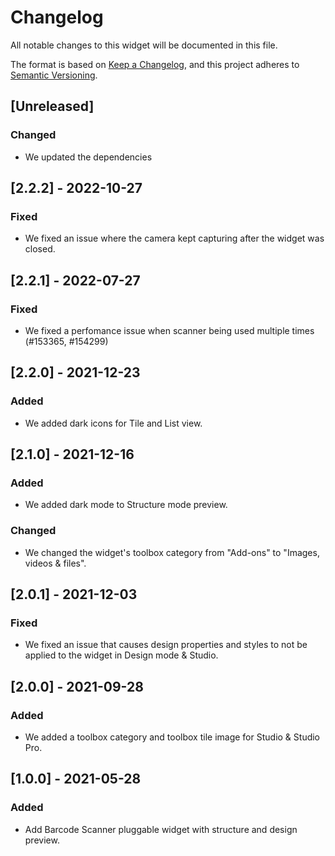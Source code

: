 # Changelog

All notable changes to this widget will be documented in this file.

The format is based on [Keep a Changelog](https://keepachangelog.com/en/1.0.0/), and this project adheres to [Semantic Versioning](https://semver.org/spec/v2.0.0.html).

## [Unreleased]

### Changed

-   We updated the dependencies

## [2.2.2] - 2022-10-27

### Fixed

-   We fixed an issue where the camera kept capturing after the widget was closed.

## [2.2.1] - 2022-07-27

### Fixed

-   We fixed a perfomance issue when scanner being used multiple times (#153365, #154299)

## [2.2.0] - 2021-12-23

### Added

-   We added dark icons for Tile and List view.

## [2.1.0] - 2021-12-16

### Added

-   We added dark mode to Structure mode preview.

### Changed

-   We changed the widget's toolbox category from "Add-ons" to "Images, videos & files".

## [2.0.1] - 2021-12-03

### Fixed

-   We fixed an issue that causes design properties and styles to not be applied to the widget in Design mode & Studio.

## [2.0.0] - 2021-09-28

### Added

-   We added a toolbox category and toolbox tile image for Studio & Studio Pro.

## [1.0.0] - 2021-05-28

### Added

-   Add Barcode Scanner pluggable widget with structure and design preview.
